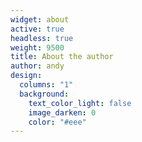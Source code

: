 ```yaml
---
widget: about
active: true
headless: true
weight: 9500
title: About the author
author: andy
design:
  columns: "1"
  background:
    text_color_light: false
    image_darken: 0
    color: "#eee"
---
```

